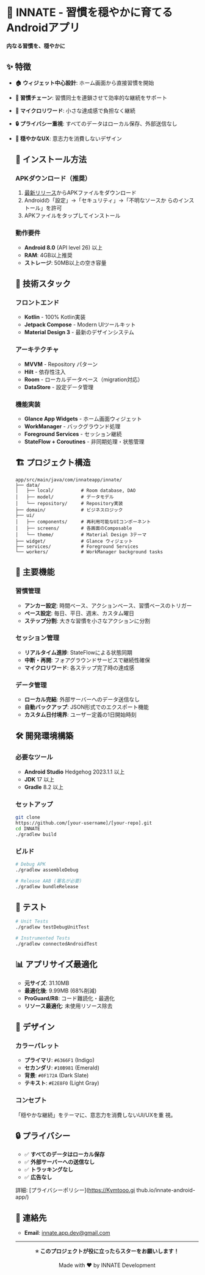 # 🌱 INNATE - 習慣を穏やかに育てるAndroidアプリ


**内なる習慣を、穏やかに**
     

## ✨ 特徴

- **🏠 ウィジェット中心設計**:
ホーム画面から直接習慣を開始
- **🔗 習慣チェーン**:
習慣同士を連鎖させて効率的な継続をサポート
- **🎯 マイクロリワード**: 小さな達成感で負担なく継続
- **🔒 プライバシー重視**:
すべてのデータはローカル保存、外部送信なし
- **🌙 穏やかなUX**: 意志力を消費しないデザイン


     ## 🚀 インストール方法

     ### APKダウンロード（推奨）
     1. [最新リリース](https://github.com/Kymtooo/innate-android-app/releases)からAPKファイルをダウンロード
     2. Androidの「設定」→「セキュリティ」→「不明なソースか
     らのインストール」を許可
     3. APKファイルをタップしてインストール

     ### 動作要件
     - **Android 8.0** (API level 26) 以上
     - **RAM**: 4GB以上推奨
     - **ストレージ**: 50MB以上の空き容量

     ## 🔧 技術スタック

     ### フロントエンド
     - **Kotlin** - 100% Kotlin実装
     - **Jetpack Compose** - Modern UIツールキット
     - **Material Design 3** - 最新のデザインシステム

     ### アーキテクチャ
     - **MVVM** - Repository パターン
     - **Hilt** - 依存性注入
     - **Room** - ローカルデータベース（migration対応）
     - **DataStore** - 設定データ管理

     ### 機能実装
     - **Glance App Widgets** - ホーム画面ウィジェット
     - **WorkManager** - バックグラウンド処理
     - **Foreground Services** - セッション継続
     - **StateFlow + Coroutines** - 非同期処理・状態管理

     ## 🏗️ プロジェクト構造

     ```
     app/src/main/java/com/innateapp/innate/
     ├── data/
     │   ├── local/          # Room database, DAO
     │   ├── model/          # データモデル
     │   └── repository/     # Repository実装
     ├── domain/             # ビジネスロジック
     ├── ui/
     │   ├── components/     # 再利用可能なUIコンポーネント
     │   ├── screens/        # 各画面のComposable
     │   └── theme/          # Material Design 3テーマ
     ├── widget/             # Glance ウィジェット
     ├── services/           # Foreground Services
     └── workers/            # WorkManager background tasks
     ```

     ## 🎯 主要機能

     ### 習慣管理
     - **アンカー設定**:
     時間ベース、アクションベース、習慣ベースのトリガー
     - **ペース設定**: 毎日、平日、週末、カスタム曜日
     - **ステップ分割**: 大きな習慣を小さなアクションに分割

     ### セッション管理
     - **リアルタイム進捗**: StateFlowによる状態同期
     - **中断・再開**: フォアグラウンドサービスで継続性確保
     - **マイクロリワード**: 各ステップ完了時の達成感

     ### データ管理
     - **ローカル完結**: 外部サーバーへのデータ送信なし
     - **自動バックアップ**: JSON形式でのエクスポート機能
     - **カスタム日付境界**: ユーザー定義の1日開始時刻

     ## 🛠️ 開発環境構築

     ### 必要なツール
     - **Android Studio** Hedgehog 2023.1.1 以上
     - **JDK** 17 以上
     - **Gradle** 8.2 以上

     ### セットアップ
     ```bash
     git clone
     https://github.com/[your-username]/[your-repo].git
     cd INNATE
     ./gradlew build
     ```

     ### ビルド
     ```bash
     # Debug APK
     ./gradlew assembleDebug

     # Release AAB (署名が必要)
     ./gradlew bundleRelease
     ```

     ## 🧪 テスト

     ```bash
     # Unit Tests
     ./gradlew testDebugUnitTest

     # Instrumented Tests
     ./gradlew connectedAndroidTest
     ```

     ## 📊 アプリサイズ最適化

     - **元サイズ**: 31.10MB
     - **最適化後**: 9.99MB (68%削減)
     - **ProGuard/R8**: コード難読化・最適化
     - **リソース最適化**: 未使用リソース除去

     ## 🎨 デザイン

     ### カラーパレット
     - **プライマリ**: `#6366F1` (Indigo)
     - **セカンダリ**: `#10B981` (Emerald)
     - **背景**: `#0F172A` (Dark Slate)
     - **テキスト**: `#E2E8F0` (Light Gray)

     ### コンセプト
     「穏やかな継続」をテーマに、意志力を消費しないUI/UXを重
     視。

     ## 🔒 プライバシー

     - ✅ **すべてのデータはローカル保存**
     - ✅ **外部サーバーへの送信なし**
     - ✅ **トラッキングなし**
     - ✅ **広告なし**

     詳細: [プライバシーポリシー](https://Kymtooo.gi
     thub.io/innate-android-app/)


     ## 📧 連絡先

     - **Email**: innate.app.dev@gmail.com


     ---

     <div align="center">

     **⭐
     このプロジェクトが役に立ったらスターをお願いします！**

     Made with ❤️ by INNATE Development

     </div>
